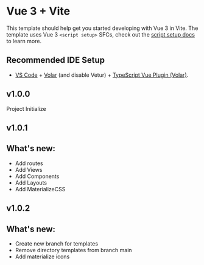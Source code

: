# Vue 3 + Vite

This template should help get you started developing with Vue 3 in Vite. The template uses Vue 3 `<script setup>` SFCs, check out the [script setup docs](https://v3.vuejs.org/api/sfc-script-setup.html#sfc-script-setup) to learn more.

## Recommended IDE Setup

- [VS Code](https://code.visualstudio.com/) + [Volar](https://marketplace.visualstudio.com/items?itemName=Vue.volar) (and disable Vetur) + [TypeScript Vue Plugin (Volar)](https://marketplace.visualstudio.com/items?itemName=Vue.vscode-typescript-vue-plugin).


## v1.0.0

Project Initialize

## v1.0.1

<h2>What's new:</h2>

+ Add routes
+ Add Views
+ Add Components
+ Add Layouts
+ Add MaterializeCSS


## v1.0.2

<h2>What's new:</h2>

+ Create new branch for templates
+ Remove directory templates from branch main
+ Add materialize icons